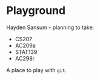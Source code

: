 # Playground

Hayden Sansum - planning to take:

* CS207
* AC209a
* STAT139
* AC298r

A place to play with `git`.
